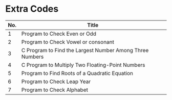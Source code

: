 # Extra Codes
|No.|Title|
|----|---------|
|1| Program to Check Even or Odd|
|2| Program to Check Vowel or consonant|
|3|  C Program to Find the Largest Number Among Three Numbers |
|4| C Program to Multiply Two Floating-Point Numbers|
|5| Program to Find Roots of a Quadratic Equation|
|6| Program to Check Leap Year|
|7| Program to Check Alphabet|
